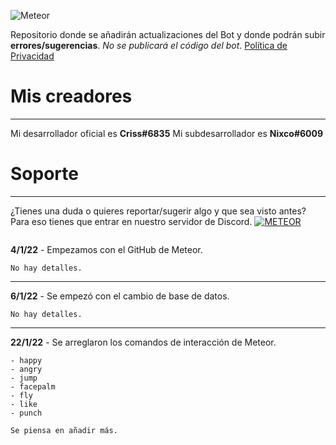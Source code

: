![Meteor](https://i.imgur.com/r54VvVA.png "el mejor bot")

Repositorio donde se añadirán actualizaciones del Bot y donde podrán subir **errores/sugerencias**. _No se publicará el código del bot_.
[Política de Privacidad](https://nxco.gitbook.io/meteor-pp)

# Mis creadores
-----------------
Mi desarrollador oficial es **Criss#6835**
Mi subdesarrollador es **Nixco#6009**

# Soporte
-----------------
¿Tienes una duda o quieres reportar/sugerir algo y que sea visto antes?
Para eso tienes que entrar en nuestro servidor de Discord.
[![METEOR](https://discordapp.com/api/guilds/726828313410142309/embed.png?style=banner2)](https://discord.gg/twsQ4aJ)


```

```


**4/1/22** - Empezamos con el GitHub de Meteor.
```
No hay detalles.
``` 

---------------------------------------------------------

**6/1/22** - Se empezó con el cambio de base de datos.
```
No hay detalles.
``` 

---------------------------------------------------------

**22/1/22** - Se arreglaron los comandos de interacción de Meteor.
```
- happy
- angry
- jump
- facepalm
- fly
- like
- punch 

Se piensa en añadir más.
``` 
 
